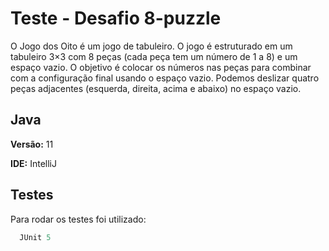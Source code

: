 
# Teste - Desafio 8-puzzle

O Jogo dos Oito é um jogo de tabuleiro. O jogo é estruturado em um tabuleiro 3×3 com 8 peças (cada peça tem um número de 1 a 8) e um espaço vazio. O objetivo é colocar os números nas peças para combinar com a configuração final usando o espaço vazio. Podemos deslizar quatro peças adjacentes (esquerda, direita, acima e abaixo) no espaço vazio.




## Java

**Versão:** 11 

**IDE:** IntelliJ


## Testes

Para rodar os testes foi utilizado:


```Java
  JUnit 5
```
